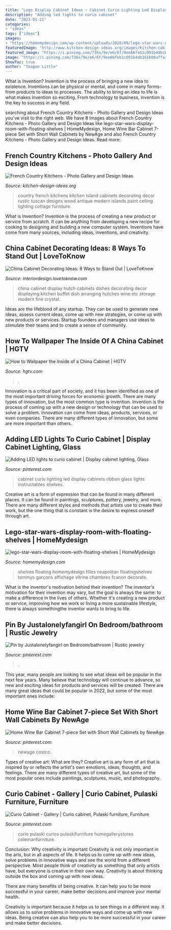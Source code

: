 ```yaml
---
title: "Lego Display Cabinet Ideas ~ Cabinet Curio Lighting Led Display Cabinets Ribbon Glass Lights Instructables Shelves"
description: "Adding led lights to curio cabinet"
date: "2023-01-21"
categories:
- "ideas"
tags: ["ideas"]
images:
- "https://homemydesign.com/wp-content/uploads/2020/09/lego-star-wars-display-room-with-floating-shelves.jpg"
featuredImage: "http://www.kitchen-design-ideas.org/images/kitchen-cabinets-traditional-two-tone-014-s541841-antique-white-green-island-wood-top.jpg"
featured_image: "https://i.pinimg.com/736x/9e/e6/6f/9ee66feb1c091b4db161b00affaa2405.jpg"
image: "https://i.pinimg.com/736x/9e/e6/6f/9ee66feb1c091b4db161b00affaa2405.jpg"
ShowToc: true
author: "Teagan Little"
---
```



What is Invention?
Invention is the process of bringing a new idea to existence. Inventions can be physical or mental, and come in many forms- from products to ideas to processes. The ability to bring an idea to life is what makes Invention so exciting. From technology to business, invention is the key to success in any field.

	

		
searching about French Country Kitchens - Photo Gallery and Design Ideas you've visit to the right web. We have 8 Images about French Country Kitchens - Photo Gallery and Design Ideas like lego-star-wars-display-room-with-floating-shelves | HomeMydesign, Home Wine Bar Cabinet 7-piece Set with Short Wall Cabinets by NewAge and also French Country Kitchens - Photo Gallery and Design Ideas. Read more:
		
    
## French Country Kitchens - Photo Gallery And Design Ideas

<img loading=lazy src="http://www.kitchen-design-ideas.org/images/kitchen-cabinets-traditional-two-tone-014-s541841-antique-white-green-island-wood-top.jpg" onerror="this.onerror=null;this.src='https://tse4.mm.bing.net/th?id=OIP.RHXpuocz-_TOSy3urL0m3gHaLH&amp;pid=15.1';" alt="French Country Kitchens - Photo Gallery and Design Ideas">

_Source: kitchen-design-ideas.org_

>country french kitchens kitchen island cabinets decorating decor rustic tuscan designs wood antique modern islands paint ceiling lighting cottage furniture. 

	

What is Invention?
Invention is the process of creating a new product or service from scratch. It can be anything from developing a new recipe for cooking to designing and building a new computer system. Inventions have come from many sources, including ideas, inventions, and creativity.

    
## China Cabinet Decorating Ideas: 8 Ways To Stand Out | LoveToKnow

<img loading=lazy src="https://cf.ltkcdn.net/interiordesign/images/std/172747-250x354-Dishes-in-China-Cabinet.jpg" onerror="this.onerror=null;this.src='https://tse4.mm.bing.net/th?id=OIP.GYa1W8G8y4xJ1Yo9Mhx8QwHaKf&amp;pid=15.1';" alt="China Cabinet Decorating Ideas: 8 Ways to Stand Out | LoveToKnow">

_Source: interiordesign.lovetoknow.com_

>china cabinet display hutch cabinets dishes decorating decor displaying kitchen buffet dish arranging hutches wine etc storage modern fine crystal. 

	

Ideas are the lifeblood of any startup. They can be used to generate new ideas, assess current ideas, come up with new strategies, or come up with new products or services. Startup founders and managers use ideas to stimulate their teams and to create a sense of community.

    
## How To Wallpaper The Inside Of A China Cabinet | HGTV

<img loading=lazy src="https://hgtvhome.sndimg.com/content/dam/images/hgtv/fullset/2014/12/16/0/RX-HGMAG027_Let-Cabinet-079-a-3x4.jpg.rend.hgtvcom.616.822.suffix/1418764986653.jpeg" onerror="this.onerror=null;this.src='https://tse1.mm.bing.net/th?id=OIP.rKdfTtL1TtB44OmkYbjiXgHaJ4&amp;pid=15.1';" alt="How to Wallpaper the Inside of a China Cabinet | HGTV">

_Source: hgtv.com_

>. 

	

Innovation is a critical part of society, and it has been identified as one of the most important driving forces for economic growth. There are many types of innovation, but the most common type is invention. Invention is the process of coming up with a new design or technology that can be used to solve a problem. Innovation can come from ideas, products, services, or even companies. There are many different types of innovation, but some are more important than others.

    
## Adding LED Lights To Curio Cabinet | Display Cabinet Lighting, Glass

<img loading=lazy src="https://i.pinimg.com/736x/5d/b4/19/5db419ecc5521e39b3202a1af5175ba4.jpg" onerror="this.onerror=null;this.src='https://tse1.mm.bing.net/th?id=OIP.CsBdYuu-dS5_bncYnJqyJgHaH4&amp;pid=15.1';" alt="Adding LED lights to curio cabinet | Display cabinet lighting, Glass">

_Source: pinterest.com_

>cabinet curio lighting led display cabinets ribbon glass lights instructables shelves. 

	

Creative art is a form of expression that can be found in many different places. It can be found in paintings, sculptures, pottery, jewelry, and more. There are many different styles and methods that artists use to create their work, but the one thing that is constant is the desire to express oneself through art.

    
## Lego-star-wars-display-room-with-floating-shelves | HomeMydesign

<img loading=lazy src="https://homemydesign.com/wp-content/uploads/2020/09/lego-star-wars-display-room-with-floating-shelves.jpg" onerror="this.onerror=null;this.src='https://tse2.mm.bing.net/th?id=OIP.ceB-mw-Yuq7R8OSh13wIxgHaLH&amp;pid=15.1';" alt="lego-star-wars-display-room-with-floating-shelves | HomeMydesign">

_Source: homemydesign.com_

>shelves floating homemydesign filles neapolitan floatingshelves tommys garçons affichage vitrine chambres fcanon decorate. 

	

What is the inventor's motivation behind their invention?
The inventor's motivation for their invention may vary, but the goal is always the same: to make a difference in the lives of others. Whether it's creating a new product or service, improving how we work or living a more sustainable lifestyle, there is always somethingthe inventor wants to bring to life.

    
## Pin By Justalonelyfangirl On Bedroom/bathroom | Rustic Jewelry

<img loading=lazy src="https://i.pinimg.com/736x/9e/e6/6f/9ee66feb1c091b4db161b00affaa2405.jpg" onerror="this.onerror=null;this.src='https://tse2.mm.bing.net/th?id=OIP.hfTkU9YNu1V9zZ7baSRxLAHaNL&amp;pid=15.1';" alt="Pin by Justalonelyfangirl on Bedroom/bathroom | Rustic jewelry">

_Source: pinterest.com_

>. 

	

This year, many people are looking to see what ideas will be popular in the next few years. Many believe that technology will continue to advance, so new and exciting ideas for products and services will be created. There are many great ideas that could be popular in 2022, but some of the most important ones include: 

    
## Home Wine Bar Cabinet 7-piece Set With Short Wall Cabinets By NewAge

<img loading=lazy src="https://i.pinimg.com/736x/17/6f/82/176f82940427cfc75e16f9bd72a302f9.jpg" onerror="this.onerror=null;this.src='https://tse4.mm.bing.net/th?id=OIP.pSljCv1ZefZBEx5-LO1VkQHaHa&amp;pid=15.1';" alt="Home Wine Bar Cabinet 7-piece Set with Short Wall Cabinets by NewAge">

_Source: pinterest.com_

>newage costco. 

	

Types of creative art: What are they?
Creative art is any form of art that is inspired by or reflects the artist's own emotions, ideas, thoughts, and feelings. There are many different types of creative art, but some of the most popular ones include paintings, sculptures, music, and photography.

    
## Curio Cabinet - Gallery | Curio Cabinet, Pulaski Furniture, Furniture

<img loading=lazy src="https://i.pinimg.com/736x/51/03/d3/5103d30ebf1d503fbc7365fdfc170ad3--curio-cabinets-display-cabinets.jpg" onerror="this.onerror=null;this.src='https://tse1.mm.bing.net/th?id=OIP.M1D1mSJwtSpXZMddMJvHqAHaJ3&amp;pid=15.1';" alt="Curio Cabinet - Gallery | Curio cabinet, Pulaski furniture, Furniture">

_Source: pinterest.com_

>curio pulaski curios pulaskifurniture homegallerystores colemanfurniture. 

	

Conclusion: Why creativity is important
Creativity is not only important in the arts, but in all aspects of life. It helps us to come up with new ideas, solve problems in innovative ways and see the world from a different perspective.
Most people think of creativity as something that only artists have, but everyone is creative in their own way. Creativity is about thinking outside the box and coming up with new ideas.

There are many benefits of being creative. It can help you to be more successful in your career, make better decisions and improve your mental health.

Creativity is important because it helps us to see things in a different way. It allows us to solve problems in innovative ways and come up with new ideas. Being creative can also help you to be more successful in your career and make better decisions.

